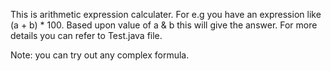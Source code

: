 This is arithmetic expression calculater.
For e.g you have an expression like (a + b) * 100.
Based upon value of a & b this will give the answer.
For more details you can refer to Test.java file.

Note: you can try out any complex formula.
